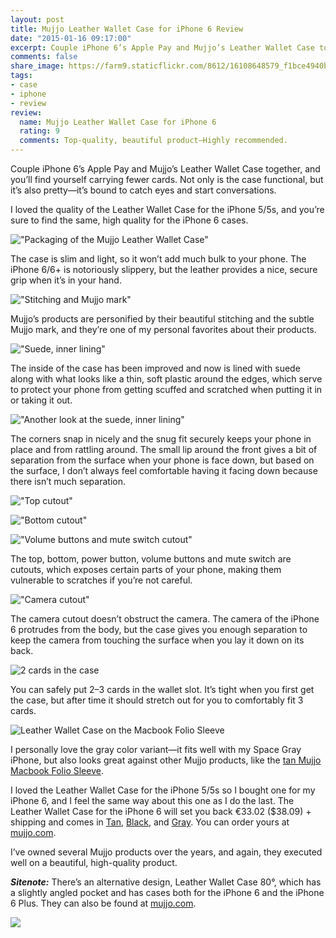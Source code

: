 ```yaml
---
layout: post
title: Mujjo Leather Wallet Case for iPhone 6 Review
date: "2015-01-16 09:17:00"
excerpt: Couple iPhone 6’s Apple Pay and Mujjo’s Leather Wallet Case together, and you’ll find yourself carrying fewer cards. Not only is the case functional, but it’s also pretty&mdash;it’s bound to catch eyes and start conversations.
comments: false
share_image: https://farm9.staticflickr.com/8612/16108648579_f1bce4940b_c.jpg
tags:
- case
- iphone
- review
review:
  name: Mujjo Leather Wallet Case for iPhone 6
  rating: 9
  comments: Top-quality, beautiful product—Highly recommended.
---
```


Couple iPhone 6’s Apple Pay and Mujjo’s Leather Wallet Case together, and you’ll find yourself carrying fewer cards. Not only is the case functional, but it’s also pretty&mdash;it’s bound to catch eyes and start conversations.

<!--more-->

I loved the quality of the Leather Wallet Case for the iPhone 5/5s, and you’re sure to find the same, high quality for the iPhone 6 cases.

!["Packaging of the Mujjo Leather Wallet Case"](https://farm8.staticflickr.com/7525/16268858466_077ae940c3_c.jpg)

The case is slim and light, so it won’t add much bulk to your phone. The iPhone 6/6+ is notoriously slippery, but the leather provides a nice, secure grip when it’s in your hand.

!["Stitching and Mujjo mark"](https://farm8.staticflickr.com/7475/16293940582_3bebd67df7_c.jpg)

Mujjo’s products are personified by their beautiful stitching and the subtle Mujjo mark, and they’re one of my personal favorites about their products.

!["Suede, inner lining"](https://farm9.staticflickr.com/8642/16293939632_d3376856d2_c.jpg)

The inside of the case has been improved and now is lined with suede along with what looks like a thin, soft plastic around the edges, which serve to protect your phone from getting scuffed and scratched when putting it in or taking it out.

!["Another look at the suede, inner lining"](https://farm9.staticflickr.com/8603/16293938582_dabaa3c63f_c.jpg)

The corners snap in nicely and the snug fit securely keeps your phone in place and from rattling around. The small lip around the front gives a bit of separation from the surface when your phone is face down, but based on the surface, I don’t always feel comfortable having it facing down because there isn’t much separation.

!["Top cutout"](https://farm8.staticflickr.com/7464/16268851676_2058e3691e_c.jpg)

!["Bottom cutout"](https://farm8.staticflickr.com/7480/16293936002_3617fd71c2_c.jpg)

!["Volume buttons and mute switch cutout"](https://farm9.staticflickr.com/8617/15672373654_8fdaa28cfa_c.jpg)

The top, bottom, power button, volume buttons and mute switch are cutouts, which exposes certain parts of your phone, making them vulnerable to scratches if you’re not careful.

!["Camera cutout"](https://farm8.staticflickr.com/7482/16108651649_217fff0f10_c.jpg)

The camera cutout doesn’t obstruct the camera. The camera of the iPhone 6 protrudes from the body, but the case gives you enough separation to keep the camera from touching the surface when you lay it down on its back.

![2 cards in the case](https://farm9.staticflickr.com/8612/16108648579_f1bce4940b_c.jpg)

You can safely put 2–3 cards in the wallet slot. It’s tight when you first get the case, but after time it should stretch out for you to comfortably fit 3 cards.

![Leather Wallet Case on the Macbook Folio Sleeve](https://farm9.staticflickr.com/8656/15672371514_0a9b0f9faa_c.jpg)

I personally love the gray color variant—it fits well with my Space Gray iPhone, but also looks great against other Mujjo products, like the [tan Mujjo Macbook Folio Sleeve](/blog/mujjo-macbook-folio-sleeve/).

I loved the Leather Wallet Case for the iPhone 5/5s so I bought one for my iPhone 6, and I feel the same way about this one as I do the last. The Leather Wallet Case for the iPhone 6 will set you back €33.02 ($38.09) + shipping and comes in <a href="http://www.mujjo.com/the-sleeves-collection/iphone-sleeves/iphone-6-sleeves/leather-wallet-case-for-iphone-6-tan" target="_blank">Tan</a>, <a href="http://www.mujjo.com/the-sleeves-collection/iphone-sleeves/iphone-6-sleeves/leather-wallet-case-for-iphone-6-black" target="_blank">Black</a>, and <a href="http://www.mujjo.com/the-sleeves-collection/iphone-sleeves/iphone-6-sleeves/leather-wallet-case-for-iphone-6-gray" target="_blank">Gray</a>. You can order yours at <a href="http://www.mujjo.com/the-sleeves-collection/iphone-sleeves/" target="_blank">mujjo.com</a>.

I’ve owned several Mujjo products over the years, and again, they executed well on a beautiful, high-quality product.

***Sitenote:*** There’s an alternative design, Leather Wallet Case 80&deg;, which has a slightly angled pocket and has cases both for the iPhone 6 and the iPhone 6 Plus. They can also be found at <a href="http://www.mujjo.com/the-sleeves-collection/iphone-sleeves/" target="_blank">mujjo.com</a>.

![](http://www.mujjo.com/media/catalog/product/cache/1/image/9df78eab33525d08d6e5fb8d27136e95/l/e/leather-wallet-case-80_-for-iphone-6-gray-001.jpg)